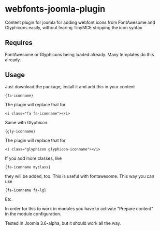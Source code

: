 # webfonts-joomla-plugin
Content plugin for joomla for adding webfont icons from FontAwesome and Glyphicons easily, without fearing TinyMCE stripping the icon syntax

## Requires
FontAwesome or Glyphicons being loaded already. Many templates do this already.

## Usage
Just download the package, install it and add this in your content 

```
{fa-iconname}
```
The plugin will replace that for
```
<i class="fa fa-iconname"></i>
```
Same with Glyphicon
```
{gly-iconname}
```
The plugin will replace that for
```
<i class="glyphicon glyphicon-iconname"></i>
```

If you add more classes, like 
```
{fa-iconname myclass}
```
they will be added, too. 
This is useful with fontawesome. This way you can use 
```
{fa-iconname fa-lg}
```
Etc.

In order for this to work in modules you have to activate "Prepare content" in the module configuration.

Tested in Joomla 3.6-alpha, but it should work all the way.
